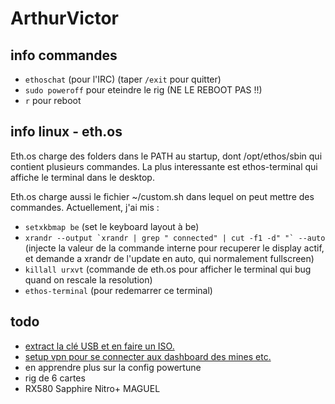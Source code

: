 # ArthurVictor

## info commandes
- `ethoschat` (pour l'IRC) (taper `/exit` pour quitter)
- `sudo poweroff` pour eteindre le rig (NE LE REBOOT PAS !!)
- `r` pour reboot

## info linux - eth.os
Eth.os charge des folders dans le PATH au startup, dont /opt/ethos/sbin qui contient plusieurs commandes.
La plus interessante est ethos-terminal qui affiche le terminal dans le desktop.

Eth.os charge aussi le fichier ~/custom.sh dans lequel on peut mettre des commandes.
Actuellement, j'ai mis : 
- `setxkbmap be` (set le keyboard layout à be)
- ``xrandr --output `xrandr | grep " connected" | cut -f1 -d" "` --auto`` (injecte la valeur de la commande interne pour recuperer le display actif, et demande a xrandr de l'update en auto, qui normalement fullscreen)
- `killall urxvt` (commande de eth.os pour afficher le terminal qui bug quand on rescale la resolution)
- `ethos-terminal` (pour redemarrer ce terminal)

## todo
- [extract la clé USB et en faire un ISO.](https://ubuntuforums.org/showthread.php?t=1043014)
- [setup vpn pour se connecter aux dashboard des mines etc.](https://www.howtogeek.com/60774/connect-to-your-home-network-from-anywhere-with-openvpn-and-tomato/)
- en apprendre plus sur la config powertune
- rig de 6 cartes
- RX580 Sapphire Nitro+ MAGUEL
